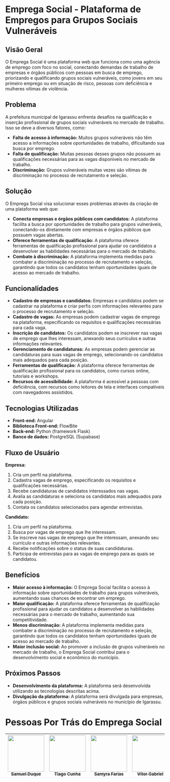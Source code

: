 # Emprega Social - Plataforma de Empregos para Grupos Sociais Vulneráveis

## Visão Geral

O Emprega Social é uma plataforma web que funciona como uma agência de emprego com foco no social, conectando demandas de trabalho de empresas e órgãos públicos com pessoas em busca de emprego, priorizando e qualificando grupos sociais vulneráveis, como jovens em seu primeiro emprego ou em situação de risco, pessoas com deficiência e mulheres vítimas de violência.

## Problema

A prefeitura municipal de Igarassu enfrenta desafios na qualificação e inserção profissional de grupos sociais vulneráveis no mercado de trabalho. Isso se deve a diversos fatores, como:

* **Falta de acesso à informação:** Muitos grupos vulneráveis não têm acesso a informações sobre oportunidades de trabalho, dificultando sua busca por emprego.
* **Falta de qualificação:** Muitas pessoas desses grupos não possuem as qualificações necessárias para as vagas disponíveis no mercado de trabalho.
* **Discriminação:** Grupos vulneráveis ​​muitas vezes são vítimas de discriminação no processo de recrutamento e seleção.

## Solução

O Emprega Social visa solucionar esses problemas através da criação de uma plataforma web que:

* **Conecta empresas e órgãos públicos com candidatos:** A plataforma facilita a busca por oportunidades de trabalho para grupos vulneráveis, conectando-os diretamente com empresas e órgãos públicos que possuem vagas abertas.
* **Oferece ferramentas de qualificação:** A plataforma oferece ferramentas de qualificação profissional para ajudar os candidatos a desenvolver as habilidades necessárias para o mercado de trabalho.
* **Combate à discriminação:** A plataforma implementa medidas para combater a discriminação no processo de recrutamento e seleção, garantindo que todos os candidatos tenham oportunidades iguais de acesso ao mercado de trabalho.

## Funcionalidades

* **Cadastro de empresas e candidatos:** Empresas e candidatos podem se cadastrar na plataforma e criar perfis com informações relevantes para o processo de recrutamento e seleção.
* **Cadastro de vagas:** As empresas podem cadastrar vagas de emprego na plataforma, especificando os requisitos e qualificações necessárias para cada vaga.
* **Inscrição de candidatos:** Os candidatos podem se inscrever nas vagas de emprego que lhes interessam, anexando seus currículos e outras informações relevantes.
* **Gerenciamento de candidaturas:** As empresas podem gerenciar as candidaturas para suas vagas de emprego, selecionando os candidatos mais adequados para cada posição.
* **Ferramentas de qualificação:** A plataforma oferece ferramentas de qualificação profissional para os candidatos, como cursos online, tutoriais e workshops.
* **Recursos de acessibilidade:** A plataforma é acessível a pessoas com deficiência, com recursos como leitores de tela e interfaces compatíveis com navegadores assistidos.

## Tecnologias Utilizadas

* **Front-end:** Angular
* **Biblioteca Front-end:** FlowBite
* **Back-end:** Python (framework Flask)
* **Banco de dados:** PostgreSQL (Supabase)

## Fluxo de Usuário

**Empresa:**

1. Cria um perfil na plataforma.
2. Cadastra vagas de emprego, especificando os requisitos e qualificações necessárias.
3. Recebe candidaturas de candidatos interessados ​​nas vagas.
4. Avalia as candidaturas e seleciona os candidatos mais adequados para cada posição.
5. Contata os candidatos selecionados para agendar entrevistas.

**Candidato:**

1. Cria um perfil na plataforma.
2. Busca por vagas de emprego que lhe interessam.
3. Se inscreve nas vagas de emprego que lhe interessam, anexando seu currículo e outras informações relevantes.
4. Recebe notificações sobre o status de suas candidaturas.
5. Participa de entrevistas para as vagas de emprego para as quais se candidatou.

## Benefícios

* **Maior acesso à informação:** O Emprega Social facilita o acesso à informação sobre oportunidades de trabalho para grupos vulneráveis, aumentando suas chances de encontrar um emprego.
* **Maior qualificação:** A plataforma oferece ferramentas de qualificação profissional para ajudar os candidatos a desenvolver as habilidades necessárias para o mercado de trabalho, aumentando sua competitividade.
* **Menos discriminação:** A plataforma implementa medidas para combater a discriminação no processo de recrutamento e seleção, garantindo que todos os candidatos tenham oportunidades iguais de acesso ao mercado de trabalho.
* **Maior inclusão social:** Ao promover a inclusão de grupos vulneráveis ​​no mercado de trabalho, o Emprega Social contribui para o desenvolvimento social e econômico do município.

## Próximos Passos

* **Desenvolvimento da plataforma:** A plataforma será desenvolvida utilizando as tecnologias descritas acima.
* **Divulgação da plataforma:** A plataforma será divulgada para empresas, órgãos públicos e grupos sociais vulneráveis ​​no município de Igarassu.

# Pessoas Por Trás do Emprega Social

| [<img loading="lazy" src="https://avatars.githubusercontent.com/Samuel-Duque" width=115><br><sub>Samuel Duque</sub>](https://github.com/Samuel-Duque) | [<img loading="lazy" src="https://avatars.githubusercontent.com/Tiago-msC" width=115><br><sub>Tiago Cunha</sub>](https://github.com/Tiago-msC) | [<img loading="lazy" src="https://avatars.githubusercontent.com/samyrafariass" width=115><br><sub>Samyra Farias</sub>](https://github.com/samyrafariass) |  [<img loading="lazy" src="https://avatars.githubusercontent.com/Vitor-Moura48" width=115><br><sub>Vitor Gabriel</sub>](https://github.com/Vitor-Moura48) |
| --- | --- | --- | --- |
